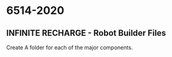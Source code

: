 # 6514-2020
## INFINITE RECHARGE - Robot Builder Files

Create A folder for each of the major components.  

